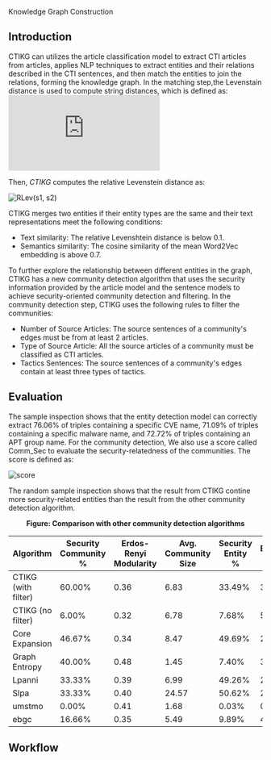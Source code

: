 Knowledge Graph Construction

## Introduction 
CTIKG can utilizes the article classification model to extract CTI articles from articles, applies NLP techniques to extract entities and their relations described in the CTI sentences, and then match the entities to join the relations, forming the knowledge graph. 
In the matching step,the Levenstain distance is used to compute string distances, which is defined as:
![Lev(s1, s2)](https://latex.codecogs.com/svg.latex?%5Cdpi%7B300%7D%20Lev%28s_1%2C%20s_2%29%20%3D%20%5Cbegin%7Bcases%7D%20%20%20max%5C%7B%7Cs_1%7C%2C%20%7Cs_2%7C%5C%7D%20%26%20%5Ctext%7Bif%20%24%7Cs_1%7C%3D0%24%20or%20%24%7Cs_2%7C%3D0%24%7D%5C%5C%20%20%20Lev%28s_1%5B2%3A%5D%2C%20s_2%5B2%3A%5D%29%20%26%20%5Ctext%7Bif%20%24s_1%5B0%5D%20%3D%20s_2%5B0%5D%24%7D%5C%5C%20%20%201%20%2B%20min%20%5Cbegin%7Bcases%7D%20%20%20%20%20%20Lev%28s_1%5B2%3A%5D%2C%20s_2%29%20%5C%5C%20%20%20%20%20%20Lev%28s_1%2C%20s_2%5B2%3A%5D%29%20%5C%5C%20%20%20%20%20%20Lev%28s_1%5B2%3A%5D%2C%20s_2%5B2%3A%5D%29%20%5C%5C%20%20%20%5Cend%7Bcases%7D%20%26%20%5Ctext%7Botherwise%7D%20%5Cend%7Bcases%7D)
    
Then, $CTIKG$ computes the relative Levenstein distance as:

![RLev(s1, s2)](https://latex.codecogs.com/svg.latex?RLev_{(s_1,s_2)}=\frac{Lev_{(s_1,%20s_2)}}{max\{|s_1|,%20|s_2|\}})

CTIKG merges two entities if their entity types are the same and their text representations meet the following conditions:

- Text similarity: The relative Levenshtein distance is below 0.1.
- Semantics similarity: The cosine similarity of the mean Word2Vec embedding is above 0.7.

To further explore the relationship between different entities in the graph, CTIKG has a new community detection algorithm that uses the security information provided by the article model and the sentence models to achieve security-oriented community detection and filtering.
In the community detection step, CTIKG uses the following rules to filter the communities:
- Number of Source Articles: The source sentences of a community's edges must be from at least 2 articles.
- Type of Source Article: All the source articles of a community must be classified as CTI articles.
- Tactics Sentences: The source sentences of a community's edges contain at least three types of tactics.
## Evaluation
The sample inspection shows that the entity detection model can correctly extract 76.06% of triples containing a specific CVE name, 71.09% of triples containing a specific malware name, and 72.72% of triples containing an APT group name.
For the community detection, We also use a score called Comm_Sec to evaluate the security-relatedness of the communities. The score is defined as:

![score](https://latex.codecogs.com/svg.image?Comm_{Sec}=(R_{sec}+R_{tac}+R_{beh})*(\frac{R_{com}}{E(R_{com})}%20)*\sqrt{\frac{M}{E(M)}%20}*\frac{E(S)}{E(S)+\left%20|\bar{S}%20-E(S)%20\right%20|%20})

The random sample inspection shows that the result from CTIKG contine more security-related entities than the result from the other community detection algorithm. 

<p align="center">
  <b> Figure: Comparison with other community detection algorithms </b>
</p>

| Algorithm         | Security Community % | Erdos-Renyi Modularity | Avg. Community Size | Security Entity % | Behavior Edge % | Tactic Edge % | Comm_Sec |
|-------------------|----------------------|------------------------|---------------------|-------------------|----------------|---------------|----------|
| CTIKG (with filter) | 60.00%               | 0.36                   | 6.83                | 33.49%           | 31.20%         | 43.88%       | 1.08     |
| CTIKG (no filter)   | 6.00%                | 0.32                   | 6.78                | 7.68%            | 5.91%          | 23.47%       | 0.03     |
| Core Expansion     | 46.67%               | 0.34                   | 8.47                | 49.69%           | 24.74%         | 27.63%       | 0.65     |
| Graph Entropy      | 40.00%               | 0.48                   | 1.45                | 7.40%            | 3.80%          | 4.20%        | 0.07     |
| Lpanni             | 33.33%               | 0.39                   | 6.99                | 49.26%           | 25.59%         | 28.62%       | 0.61     |
| Slpa               | 33.33%               | 0.40                   | 24.57               | 50.62%           | 22.53%         | 25.11%       | 0.17     |
| umstmo             | 0.00%                | 0.41                   | 1.68                | 0.03%            | 0.02%          | 0.02%        | 0.00     |
| ebgc               | 16.66%               | 0.35                   | 5.49                | 9.89%            | 4.13%          | 4.69%        | 0.04     |

## Workflow
